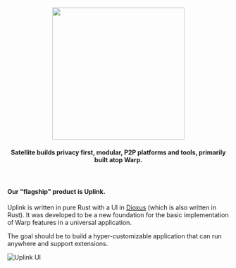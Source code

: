 <h1 align="center">
  <img src="https://satellite.im/images/logo.webp" width=300 />
</h1>


<h4 align="center">Satellite builds privacy first, modular, P2P platforms and tools, primarily built atop Warp.</h4>

<br/>

<h4>Our "flagship" product is Uplink.</h4>

Uplink is written in pure Rust with a UI in [Dioxus](https://github.com/DioxusLabs) (which is also written in Rust). It was developed to be a new foundation for the basic implementation of Warp features in a universal application.

The goal should be to build a hyper-customizable application that can run anywhere and support extensions.

![Uplink UI](https://i.imgur.com/X4AGeLz.png)
